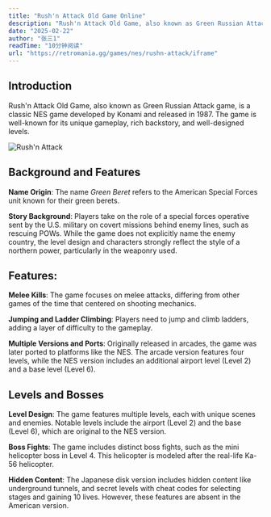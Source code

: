 ```yaml
---
title: "Rush'n Attack Old Game Online"
description: "Rush'n Attack Old Game, also known as Green Russian Attack game, is a classic NES game developed by Konami and released in 1987. The game is well-known for its unique gameplay, rich backstory, and well-designed levels."
date: "2025-02-22"
author: "张三1"
readTime: "10分钟阅读"
url: "https://retromania.gg/games/nes/rushn-attack/iframe"
---
```


## Introduction

Rush'n Attack Old Game, also known as Green Russian Attack game, is a classic NES game developed by Konami and released in 1987. The game is well-known for its unique gameplay, rich backstory, and well-designed levels.

![Rush'n Attack](https://pica.zhimg.com/80/v2-3046f7414cd49125fb4edff2ab41f91f_1440w.webp)

## Background and Features

**Name Origin**: The name *Green Beret* refers to the American Special Forces unit known for their green berets.

**Story Background**: Players take on the role of a special forces operative sent by the U.S. military on covert missions behind enemy lines, such as rescuing POWs. While the game does not explicitly name the enemy country, the level design and characters strongly reflect the style of a northern power, particularly in the weaponry used.

## Features:

**Melee Kills**: The game focuses on melee attacks, differing from other games of the time that centered on shooting mechanics.

**Jumping and Ladder Climbing**: Players need to jump and climb ladders, adding a layer of difficulty to the gameplay.

**Multiple Versions and Ports**: Originally released in arcades, the game was later ported to platforms like the NES. The arcade version features four levels, while the NES version includes an additional airport level (Level 2) and a base level (Level 6).

## Levels and Bosses

**Level Design**: The game features multiple levels, each with unique scenes and enemies. Notable levels include the airport (Level 2) and the base (Level 6), which are original to the NES version.

**Boss Fights**: The game includes distinct boss fights, such as the mini helicopter boss in Level 4. This helicopter is modeled after the real-life Ka-56 helicopter.

**Hidden Content**: The Japanese disk version includes hidden content like underground tunnels, and secret levels with cheat codes for selecting stages and gaining 10 lives. However, these features are absent in the American version.